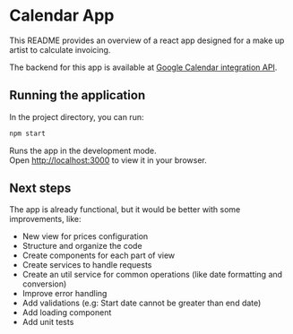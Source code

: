 # Calendar App

This README provides an overview of a react app designed for a make up artist to calculate invoicing.

The backend for this app is available at [Google Calendar integration API](https://github.com/angeloassis13/google-calendar-api).

## Running the application

In the project directory, you can run:

```bash
npm start
```

Runs the app in the development mode.\
Open [http://localhost:3000](http://localhost:3000) to view it in your browser.

## Next steps

The app is already functional, but it would be better with some improvements, like:

- New view for prices configuration
- Structure and organize the code
- Create components for each part of view
- Create services to handle requests
- Create an util service for common operations (like date formatting and conversion)
- Improve error handling
- Add validations (e.g: Start date cannot be greater than end date)
- Add loading component
- Add unit tests
